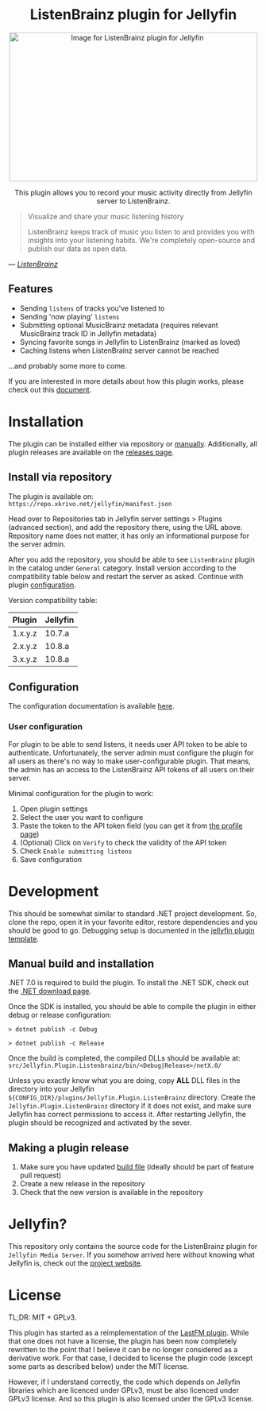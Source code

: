 <!--suppress CheckEmptyScriptTag, HtmlDeprecatedAttribute -->
<div align="center">
    <h1>ListenBrainz plugin for Jellyfin</h1>
    <image src="res/listenbrainz/ListenBrainz_logo.svg" alt="Image for ListenBrainz plugin for Jellyfin" width=500 height="300" align=center />
<p>This plugin allows you to record your music activity directly from Jellyfin server to ListenBrainz.</p>
</div>

> Visualize and share your music listening history
>
> ListenBrainz keeps track of music you listen to and provides you with insights into your listening habits.
> We're completely open-source and publish our data as open data.

&mdash; <cite>[ListenBrainz][1]</cite>

[1]: https://listenbrainz.org

## Features

- Sending `listens` of tracks you've listened to
- Sending 'now playing' `listens`
- Submitting optional MusicBrainz metadata (requires relevant MusicBrainz track ID in Jellyfin metadata)
- Syncing favorite songs in Jellyfin to ListenBrainz (marked as loved)
- Caching listens when ListenBrainz server cannot be reached

...and probably some more to come.

If you are interested in more details about how this plugin works, please check out this
[document](doc/how-it-works.md).

# Installation

The plugin can be installed either via repository or [manually](#manual-build-and-installation).
Additionally, all plugin releases are available on the
[releases page](https://github.com/lyarenei/jellyfin-plugin-listenbrainz/releases).

## Install via repository

The plugin is available on: `https://repo.xkrivo.net/jellyfin/manifest.json`

Head over to Repositories tab in Jellyfin server settings > Plugins (advanced section), and add the repository
there, using the URL above.
Repository name does not matter, it has only an informational purpose for the server admin.

After you add the repository, you should be able to see `ListenBrainz` plugin in the catalog under `General` category.
Install version according to the compatibility table below and restart the server as asked.
Continue with plugin [configuration](doc/configuration.md).

Version compatibility table:

| Plugin  | Jellyfin |
|---------|----------|
| 1.x.y.z | 10.7.a   |
| 2.x.y.z | 10.8.a   |
| 3.x.y.z | 10.8.a   |

## Configuration

The configuration documentation is available [here](doc/configuration.md).

### User configuration

For plugin to be able to send listens, it needs user API token to be able to authenticate.
Unfortunately, the server admin must configure the plugin for all users as there's no way to make
user-configurable plugin. That means, the admin has an access to the ListenBrainz API tokens of all users on their
server.

Minimal configuration for the plugin to work:

1. Open plugin settings
2. Select the user you want to configure
3. Paste the token to the API token field (you can get it from [the profile page](https://listenbrainz.org/profile/))
4. (Optional) Click on `Verify` to check the validity of the API token
5. Check `Enable submitting listens`
6. Save configuration

# Development

This should be somewhat similar to standard .NET project development.
So, clone the repo, open it in your favorite editor, restore dependencies and you should be good to go.
Debugging setup is documented in
the [jellyfin plugin template](https://github.com/jellyfin/jellyfin-plugin-template#6-set-up-debugging).

## Manual build and installation

.NET 7.0 is required to build the plugin.
To install the .NET SDK, check out the [.NET download page](https://dotnet.microsoft.com/download).

Once the SDK is installed, you should be able to compile the plugin in either debug or release configuration:

```shell
> dotnet publish -c Debug
```

```shell
> dotnet publish -c Release
```

Once the build is completed, the compiled DLLs should be available at:
`src/Jellyfin.Plugin.Listenbrainz/bin/<Debug|Release>/netX.0/`

Unless you exactly know what you are doing, copy **ALL** DLL files in the directory into your
Jellyfin `${CONFIG_DIR}/plugins/Jellyfin.Plugin.ListenBrainz` directory. Create the `Jellyfin.Plugin.ListenBrainz`
directory if it does not exist, and make sure Jellyfin has correct permissions to access it. After restarting Jellyfin,
the plugin should be recognized and activated by the sever.

## Making a plugin release

1. Make sure you have updated [build file](build.yaml) (ideally should be part of feature pull request)
2. Create a new release in the repository
3. Check that the new version is available in the repository

# Jellyfin?

This repository only contains the source code for the ListenBrainz plugin for `Jellyfin Media Server`.
If you somehow arrived here without knowing what Jellyfin is, check out the [project website](https://jellyfin.org).

# License

TL;DR: MIT + GPLv3.

This plugin has started as a reimplementation of
the [LastFM plugin](https://github.com/jesseward/jellyfin-plugin-lastfm).
While that one does not have a license, the plugin has been now completely rewritten to the point that I
believe it can be no longer considered as a derivative work. For that case, I decided to license the plugin
code (except some parts as described below) under the MIT license.

However, if I understand correctly, the code which depends on Jellyfin libraries which are licenced under GPLv3, must be
also licenced under GPLv3 license. And so this plugin is also licensed under the GPLv3 license.
